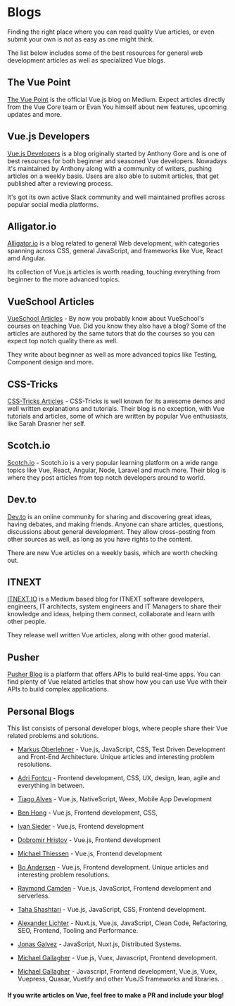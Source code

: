 # Blogs

Finding the right place where you can read quality Vue articles, or even submit your own is not as easy as one might think.

The list below includes some of the best resources for general web development articles as well as specialized Vue blogs.

## The Vue Point <badge text="Official"/>

[The Vue Point](https://medium.com/the-vue-point) is the official Vue.js blog on Medium. Expect articles directly from the Vue Core team or Evan You himself about new features, upcoming updates and more.

## Vue.js Developers <badge text="popular"/>

[Vue.js Developers](http://vuejsdevelopers.com/) is a blog originally started by Anthony Gore and is one of best resources for both beginner and seasoned Vue developers. Nowadays it's maintained by Anthony along with a community of writers, pushing articles on a weekly basis. Users are also able to submit articles, that get published after a reviewing process. 

It's got its own active Slack community and well maintained profiles across popular social media platforms. 

## Alligator.io <badge text="popular"/>

[Alligator.io](https://alligator.io/) is a blog related to general Web development, with categories spanning across CSS, general JavaScript, and frameworks like Vue, React amd Angular. 

Its collection of Vue.js articles is worth reading, touching everything from beginner to the more advanced topics.

## VueSchool Articles
[VueSchool Articles](https://vueschool.io/articles/) - By now you probably know about VueSchool's courses on teaching Vue. Did you know they also have a blog? Some of the articles are
authored by the same tutors that do the courses so you can expect top notch quality there as well. 

They write about beginner as well as more advanced topics like Testing, Component design and more.

## CSS-Tricks
[CSS-Tricks Articles](https://css-tricks.com/tag/vue/) - CSS-Tricks is well known for its awesome demos and well written explanations and tutorials. Their blog is no exception, with Vue tutorials and articles, some of which are written by popular Vue enthusiasts, like Sarah Drasner her self.

## Scotch.io
[Scotch.io](https://scotch.io/tag/vue) - Scotch.io is a very popular learning platform on a wide range topics like Vue, React, Angular, Node, Laravel and much more. Their blog is where they post articles from top notch developers around to world.

## Dev.to
[Dev.to](https://dev.to/t/vue) is an online community for sharing and discovering great ideas, having debates, and making friends. Anyone can share articles, questions, discussions about general development. They allow cross-posting from other sources as well, as long as you have rights to the content.

There are new Vue articles on a weekly basis, which are worth checking out.

## ITNEXT
[ITNEXT.IO](https://itnext.io/) is a Medium based blog for ITNEXT software developers, engineers, IT architects, system engineers and IT Managers to share their knowledge and ideas, helping them connect, collaborate and learn with other people. 

They release well written Vue articles, along with other good material.

## Pusher
[Pusher Blog](https://pusher.com/tutorials?q=vuejs) is a platform that offers APIs to build real-time apps. You can find plenty of Vue related articles that show how you can use Vue with their APIs to build complex applications.

## Personal Blogs
This list consists of personal developer blogs, where people share their Vue related problems and solutions.

- [Markus Oberlehner](https://markus.oberlehner.net/blog/) - Vue.js, JavaScript, CSS, Test Driven Development and Front-End Architecture. Unique articles and interesting problem resolutions.

- [Adri Fontcu](https://medium.com/@afontcu) - Frontend development, CSS, UX, design, lean, agile and everything in between.

- [Tiago Alves](https://medium.com/@tiagoreisalves) - Vue.js, NativeScript, Weex, Mobile App Development

- [Ben Hong](https://medium.com/@bencodezen) - Vue.js, Frontend development, CSS, 

- [Ivan Sieder](https://simedia.tech/blog/) - Vue.js,  Frontend development

- [Dobromir Hristov](https://medium.com/@dobromir_hristov/) - Vue.js, Frontend development

- [Michael Thiessen](http://michaelnthiessen.com/) - Vue.js,  Frontend development

- [Bo Andersen](https://codingexplained.com/tag/vue) - Vue.js,  Frontend development. Unique articles and interesting problem resolutions.

- [Raymond Camden](https://www.raymondcamden.com/tags/vuejs) - Vue.js, JavaScript, Frontend development and serverless.

- [Taha Shashtari](https://tahazsh.com/) -  Vue.js, JavaScript, CSS, Frontend development.

- [Alexander Lichter](https://blog.lichter.io/?ref=vuecommunity-guide) - Nuxt.js, Vue.js, JavaScript, Clean Code, Refactoring, SEO, Frontend, Tooling and Performance.

- [Jonas Galvez](https://hire.jonasgalvez.com.br) - JavaScript, Nuxt.js, Distributed Systems.

- [Michael Gallagher](https://medium.com/@mike_17305) - Vue.js, Vuex, Javascript, Frontend development.

- [Michael Gallagher](https://medium.com/@sadiridinovotabek) - Javascript, Frontend development, Vue.js, Vuex, Vuepress, Quasar, Vuetify and other VueJS frameworks and libraries. .


#### If you write articles on Vue, feel free to make a PR and include your blog!
